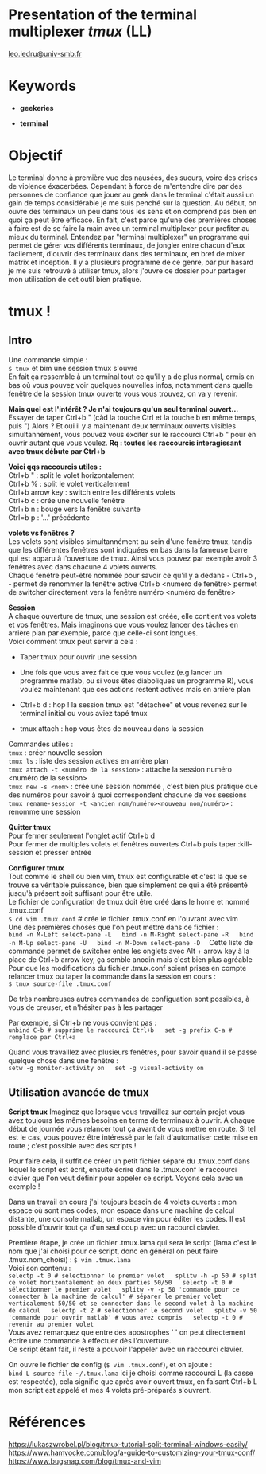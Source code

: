 # Presentation of the terminal multiplexer *tmux* (LL)

leo.ledru@univ-smb.fr

# Keywords

+ **geekeries**

+ **terminal**

# Objectif

Le terminal donne à première vue des nausées, des sueurs, voire des crises de violence éxacerbées. Cependant à force de m'entendre dire par des personnes de confiance que jouer au geek dans le terminal c'était aussi un gain de temps considérable je me suis penché sur la question.
Au début, on ouvre des terminaux un peu dans tous les sens et on comprend pas bien en quoi ça peut être efficace. En fait, c'est parce qu'une des premières choses à faire est de se faire la main avec un terminal multiplexer pour profiter au mieux du terminal.
Entendez par "terminal multiplexer" un programme qui permet de gérer vos différents terminaux, de jongler entre chacun d'eux facilement, d'ouvrir des terminaux dans des terminaux, en bref de mixer matrix et inception.
Il y a plusieurs programme de ce genre, par pur hasard je me suis retrouvé à utiliser tmux, alors j'ouvre ce dossier pour partager mon utilisation de cet outil bien pratique.

# tmux !

## Intro

Une commande simple :  
    `$ tmux`
et bim une session tmux s'ouvre  
En fait ça ressemble à un terminal tout ce qu'il y a de plus normal, ormis en bas où vous pouvez voir quelques nouvelles infos, notamment dans quelle fenêtre de la session tmux ouverte vous vous trouvez, on va y revenir.  

**Mais quel est l'intérêt ? Je n'ai toujours qu'un seul terminal ouvert...**  
Essayer de taper Ctrl+b " (càd la touche Ctrl et la touche b en même temps, puis ")
Alors ? Et oui il y a maintenant deux terminaux ouverts visibles simultannément, vous pouvez vous exciter sur le raccourci Ctrl+b " pour en ouvrir autant que vous voulez.
**Rq : toutes les raccourcis interagissant avec tmux débute par Ctrl+b**   

**Voici qqs raccourcis utiles :**  
Ctrl+b " : split le volet horizontalement  
Ctrl+b % : split le volet verticalement  
Ctrl+b arrow key : switch entre les différents volets   
Ctrl+b c : crée une nouvelle fenêtre  
Ctrl+b n : bouge vers la fenêtre suivante  
Ctrl=b p : '...' précédente  

**volets vs fenêtres ?**  
Les volets sont visibles simultannément au sein d'une fenêtre tmux, tandis que les différentes fenêtres sont indiquées en bas dans la fameuse barre qui est apparu à l'ouverture de tmux. Ainsi vous pouvez par exemple avoir 3 fenêtres avec dans chacune 4 volets ouverts.  
Chaque fenêtre peut-être nommée pour savoir ce qu'il y a dedans - Ctrl+b , - permet de renommer la fenêtre active
Ctrl+b <numéro de fenêtre> permet de switcher directement vers la fenêtre numéro <numéro de fenêtre>
  
**Session**  
A chaque ouverture de tmux, une session est créée, elle contient vos volets et vos fenêtres. Mais imaginons que vous voulez lancer des tâches en arrière plan par exemple, parce que celle-ci sont longues.  
Voici comment tmux peut servir à cela :  

+ Taper tmux pour ouvrir une session

+ Une fois que vous avez fait ce que vous voulez (e.g lancer un programme matlab, ou si vous êtes diaboliques un programme R), vous voulez maintenant que ces actions restent actives mais en arrière plan

+ Ctrl+b d : hop ! la session tmux est "détachée" et vous revenez sur le terminal initial ou vous aviez tapé tmux

+ tmux attach : hop vous êtes de nouveau dans la session

Commandes utiles :  
`tmux` : créer nouvelle session  
`tmux ls` : liste des session actives en arrière plan  
`tmux attach -t <numéro de la session>` : attache la session numéro <numéro de la session>  
`tmux new -s <nom>` : crée une session nommée <nom>, c'est bien plus pratique que des numéros pour savoir à quoi correspondent chacune de vos sessions  
`tmux rename-session -t <ancien nom/numéro><nouveau nom/numéro>` : renomme une session  

**Quitter tmux**  
Pour fermer seulement l'onglet actif Ctrl+b d  
Pour fermer de multiples volets et fenêtres ouvertes Ctrl+b puis taper :kill-session et presser entrée  

**Configurer tmux**  
Tout comme le shell ou bien vim, tmux est configurable et c'est là que se trouve sa véritable puissance, bien que simplement ce qui a été présenté jusqu'à présent soit suffisant pour être utile.  
Le fichier de configuration de tmux doit être créé dans le home et nommé .tmux.conf  
    `$ cd vim .tmux.conf` # crée le fichier .tmux.conf en l'ouvrant avec vim  
Une des premières choses que l'on peut mettre dans ce fichier :  
    ```
    bind -n M-Left select-pane -L  
    bind -n M-Right select-pane -R  
    bind -n M-Up select-pane -U  
    bind -n M-Down select-pane -D  
    ```
Cette liste de commande permet de switcher entre les onglets avec Alt + arrow key à la place de Ctrl+b arrow key, ça semble anodin mais c'est bien plus agréable  
Pour que les modifications du fichier .tmux.conf soient prises en compte relancer tmux ou taper la commande dans la session en cours :  
    `$ tmux source-file .tmux.conf`  
    
De très nombreuses autres commandes de configuation sont possibles, à vous de creuser, et n'hésiter pas à les partager  

Par exemple, si Ctrl+b ne vous convient pas :  
    ```
    unbind C-b # supprime le raccourci Ctrl+b  
    set -g prefix C-a # remplace par Ctrl+a  
    ```
    
Quand vous travaillez avec plusieurs fenêtres, pour savoir quand il se passe quelque chose dans une fenêtre :  
    ```
    setw -g monitor-activity on  
    set -g visual-activity on  
    ```
    
## Utilisation avancée de tmux  

**Script tmux**
Imaginez que lorsque vous travaillez sur certain projet vous avez toujours les mêmes besoins en terme de terminaux à ouvrir. A chaque début de journée vous relancer tout ça avant de vous mettre en route. Si tel est le cas, vous pouvez être intéressé par le fait d'automatiser cette mise en route ; c'est possible avec des scripts !  

Pour faire cela, il suffit de créer un petit fichier séparé du .tmux.conf dans lequel le script est écrit, ensuite écrire dans le .tmux.conf le raccourci clavier que l'on veut définir pour appeler ce script. Voyons cela avec un exemple !  

Dans un travail en cours j'ai toujours besoin de 4 volets ouverts : mon espace où sont mes codes, mon espace dans une machine de calcul distante, une console matlab, un espace vim pour éditer les codes. Il est possible d'ouvrir tout ça d'un seul coup avec un racourci clavier.  

Première étape, je crée un fichier .tmux.lama qui sera le script (lama c'est le nom que j'ai choisi pour ce script, donc en général on peut faire .tmux.nom_choisi) : `$ vim .tmux.lama`  
Voici son contenu :  
    ```
    selectp -t 0 # sélectionner le premier volet  
    splitw -h -p 50 # split ce volet horizontalement en deux parties 50/50  
    selectp -t 0 # sélectionner le premier volet  
    splitw -v -p 50 'commande pour ce connecter à la machine de calcul' # séparer le premier volet verticalement 50/50 et se connecter dans le second volet à la machine de calcul  
    selectp -t 2 # sélectionner le second volet  
    splitw -v 50 'commande pour ouvrir matlab' # vous avez compris  
    selectp -t 0 # revenir au premier volet  
    ```  
Vous avez remarquez que entre des apostrophes ' ' on peut directement écrire une commande à effectuer dès l'ouverture.  
Ce script étant fait, il reste à pouvoir l'appeler avec un raccourci clavier.  
    
On ouvre le fichier de config (`$ vim .tmux.conf`), et on ajoute :  
`bind L source-file ~/.tmux.lama` ici je choisi comme raccourci L (la casse est respectée), cela signifie que après avoir ouvert tmux, en faisant Ctrl+b L mon script est appelé et mes 4 volets pré-préparés s'ouvrent.  





# Références
https://lukaszwrobel.pl/blog/tmux-tutorial-split-terminal-windows-easily/  
https://www.hamvocke.com/blog/a-guide-to-customizing-your-tmux-conf/  
https://www.bugsnag.com/blog/tmux-and-vim  

